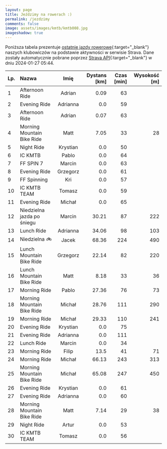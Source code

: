 ```yaml
---
layout: page
title: Jeździmy na rowerach :)
permalink: /jezdzimy
comments: false
image: assets/images/kmtb/kmtb008.jpg
imageshadow: true
---
```


Poniższa tabela prezentuje [ostatnie jazdy rowerowe](https://www.strava.com/clubs/336381){:target="_blank"} naszych klubowiczów na podstawie aktywności w serwisie Strava. Dane zostały automatycznie pobrane poprzez [Strava API](https://developers.strava.com/docs/reference/#api-Clubs-getClubActivitiesById){:target="_blank"} w dniu 2024-01-27 05:44.

Lp. | Nazwa | Imię | Dystans [km] | Czas [min] | Wysokość [m]
:--- | :--- | :---: | ---: | ---: | ---:
1|Afternoon Ride|Adrian|0.09|63|
2|Evening Ride|Adrianna|0.0|59|
3|Afternoon Ride|Adrian|0.07|63|
4|Morning Mountain Bike Ride|Matt|7.05|33|28
5|Night Ride|Krystian|0.0|50|
6|IC KMTB|Pablo|0.0|64|
7|FF SPIN 7|Marcin|0.0|63|
8|Evening Ride|Grzegorz|0.0|61|
9|FF Spinning|Kri|0.0|57|
10|IC KMTB TEAM|Tomasz|0.0|59|
11|Evening Ride|Michał|0.0|65|
12|Niedzielna jazda po śniegu|Marcin|30.21|87|222
13|Lunch Ride|Adrianna|34.06|98|103
14|Niedzielna 🚲|Jacek|68.36|224|490
15|Lunch Mountain Bike Ride|Grzegorz|22.14|82|220
16|Lunch Mountain Bike Ride|Matt|8.18|33|36
17|Morning Ride|Pablo|27.36|76|73
18|Morning Mountain Bike Ride|Michał|28.76|111|290
19|Morning Ride|Michał|29.33|110|241
20|Evening Ride|Krystian|0.0|75|
21|Evening Ride|Adrianna|0.0|111|
22|Lunch Ride|Marcin|0.0|34|
23|Morning Ride|Filip|13.5|41|71
24|Morning Ride|Michał|66.13|243|313
25|Morning Mountain Bike Ride|Michał|65.08|247|450
26|Evening Ride|Krystian|0.0|61|
27|Evening Ride|Adrianna|0.0|60|
28|Morning Mountain Bike Ride|Matt|7.14|29|38
29|Night Ride|Artur|0.0|53|
30|IC KMTB TEAM|Tomasz|0.0|56|
